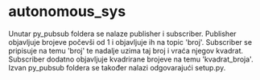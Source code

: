 # autonomous_sys

Unutar py_pubsub foldera se nalaze publisher i subscriber. Publisher objavljuje brojeve počevši od 1 i objavljuje ih na topic 'broj'. Subscriber se pripisuje na temu 'broj' te nadalje uzima taj broj i vraća njegov kvadrat. Subscriber dodatno objavljuje kvadrirane brojeve na temu 'kvadrat_broja'. Izvan py_pubsub foldera se također nalazi odgovarajući setup.py.
